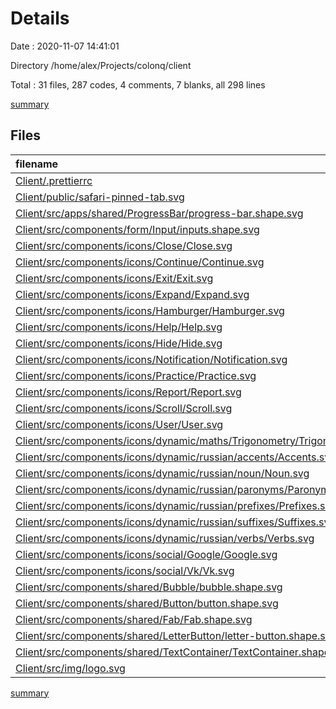 # Details

Date : 2020-11-07 14:41:01

Directory /home/alex/Projects/colonq/client

Total : 31 files,  287 codes, 4 comments, 7 blanks, all 298 lines

[summary](results.md)

## Files
| filename | language | code | comment | blank | total |
| :--- | :--- | ---: | ---: | ---: | ---: |
| [Client/.prettierrc](/Client/.prettierrc) | json | 5 | 0 | 1 | 6 |
| [Client/public/safari-pinned-tab.svg](/Client/public/safari-pinned-tab.svg) | SVG | 1 | 0 | 0 | 1 |
| [Client/src/apps/shared/ProgressBar/progress-bar.shape.svg](/Client/src/apps/shared/ProgressBar/progress-bar.shape.svg) | SVG | 3 | 0 | 0 | 3 |
| [Client/src/components/form/Input/inputs.shape.svg](/Client/src/components/form/Input/inputs.shape.svg) | SVG | 5 | 0 | 0 | 5 |
| [Client/src/components/icons/Close/Close.svg](/Client/src/components/icons/Close/Close.svg) | SVG | 4 | 0 | 0 | 4 |
| [Client/src/components/icons/Continue/Continue.svg](/Client/src/components/icons/Continue/Continue.svg) | SVG | 4 | 0 | 0 | 4 |
| [Client/src/components/icons/Exit/Exit.svg](/Client/src/components/icons/Exit/Exit.svg) | SVG | 5 | 0 | 0 | 5 |
| [Client/src/components/icons/Expand/Expand.svg](/Client/src/components/icons/Expand/Expand.svg) | SVG | 4 | 0 | 1 | 5 |
| [Client/src/components/icons/Hamburger/Hamburger.svg](/Client/src/components/icons/Hamburger/Hamburger.svg) | SVG | 8 | 0 | 0 | 8 |
| [Client/src/components/icons/Help/Help.svg](/Client/src/components/icons/Help/Help.svg) | SVG | 4 | 0 | 0 | 4 |
| [Client/src/components/icons/Hide/Hide.svg](/Client/src/components/icons/Hide/Hide.svg) | SVG | 8 | 0 | 0 | 8 |
| [Client/src/components/icons/Notification/Notification.svg](/Client/src/components/icons/Notification/Notification.svg) | SVG | 7 | 0 | 0 | 7 |
| [Client/src/components/icons/Practice/Practice.svg](/Client/src/components/icons/Practice/Practice.svg) | SVG | 9 | 0 | 0 | 9 |
| [Client/src/components/icons/Report/Report.svg](/Client/src/components/icons/Report/Report.svg) | SVG | 5 | 0 | 1 | 6 |
| [Client/src/components/icons/Scroll/Scroll.svg](/Client/src/components/icons/Scroll/Scroll.svg) | SVG | 8 | 0 | 0 | 8 |
| [Client/src/components/icons/User/User.svg](/Client/src/components/icons/User/User.svg) | SVG | 8 | 0 | 0 | 8 |
| [Client/src/components/icons/dynamic/maths/Trigonometry/Trigonometry.svg](/Client/src/components/icons/dynamic/maths/Trigonometry/Trigonometry.svg) | SVG | 10 | 0 | 0 | 10 |
| [Client/src/components/icons/dynamic/russian/accents/Accents.svg](/Client/src/components/icons/dynamic/russian/accents/Accents.svg) | SVG | 6 | 0 | 0 | 6 |
| [Client/src/components/icons/dynamic/russian/noun/Noun.svg](/Client/src/components/icons/dynamic/russian/noun/Noun.svg) | SVG | 5 | 0 | 0 | 5 |
| [Client/src/components/icons/dynamic/russian/paronyms/Paronyms.svg](/Client/src/components/icons/dynamic/russian/paronyms/Paronyms.svg) | SVG | 14 | 0 | 0 | 14 |
| [Client/src/components/icons/dynamic/russian/prefixes/Prefixes.svg](/Client/src/components/icons/dynamic/russian/prefixes/Prefixes.svg) | SVG | 11 | 0 | 0 | 11 |
| [Client/src/components/icons/dynamic/russian/suffixes/Suffixes.svg](/Client/src/components/icons/dynamic/russian/suffixes/Suffixes.svg) | SVG | 11 | 0 | 0 | 11 |
| [Client/src/components/icons/dynamic/russian/verbs/Verbs.svg](/Client/src/components/icons/dynamic/russian/verbs/Verbs.svg) | SVG | 11 | 0 | 0 | 11 |
| [Client/src/components/icons/social/Google/Google.svg](/Client/src/components/icons/social/Google/Google.svg) | SVG | 42 | 1 | 0 | 43 |
| [Client/src/components/icons/social/Vk/Vk.svg](/Client/src/components/icons/social/Vk/Vk.svg) | SVG | 13 | 1 | 1 | 15 |
| [Client/src/components/shared/Bubble/bubble.shape.svg](/Client/src/components/shared/Bubble/bubble.shape.svg) | SVG | 34 | 1 | 2 | 37 |
| [Client/src/components/shared/Button/button.shape.svg](/Client/src/components/shared/Button/button.shape.svg) | SVG | 8 | 0 | 0 | 8 |
| [Client/src/components/shared/Fab/Fab.shape.svg](/Client/src/components/shared/Fab/Fab.shape.svg) | SVG | 5 | 0 | 0 | 5 |
| [Client/src/components/shared/LetterButton/letter-button.shape.svg](/Client/src/components/shared/LetterButton/letter-button.shape.svg) | SVG | 14 | 0 | 0 | 14 |
| [Client/src/components/shared/TextContainer/TextContainer.shape.svg](/Client/src/components/shared/TextContainer/TextContainer.shape.svg) | SVG | 7 | 0 | 0 | 7 |
| [Client/src/img/logo.svg](/Client/src/img/logo.svg) | SVG | 8 | 1 | 1 | 10 |

[summary](results.md)